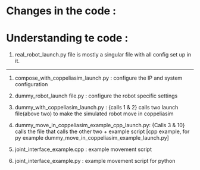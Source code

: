 
# Changes in the code : 



# Understanding te code :


1. real_robot_launch.py file is mostly a singular file with all config set up in it.

---

1. compose_with_coppeliasim_launch.py : configure the IP and system configuration
2. dummy_robot_launch file.py : configure the robot specific settings
3. dummy_with_coppeliasim_launch.py : {calls 1 & 2} calls two launch file(above two) to make the simulated robot move in coppeliasim
4. dummy_move_in_coppeliasim_example_cpp_launch.py: {Calls 3 & 10} calls the file that calls the other two + example script [cpp example, for py example dummy_move_in_coppeliasim_example_launch.py]

10. joint_interface_example.cpp : example movement script
11. joint_interface_example.py : example movement script for python


